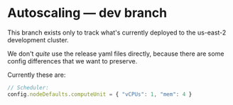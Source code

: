 # Autoscaling — dev branch

This branch exists only to track what's currently deployed to the us-east-2 development cluster.

We don't *quite* use the release yaml files directly, because there are some config differences that
we want to preserve.

Currently these are:

```js
// Scheduler:
config.nodeDefaults.computeUnit = { "vCPUs": 1, "mem": 4 }
```
